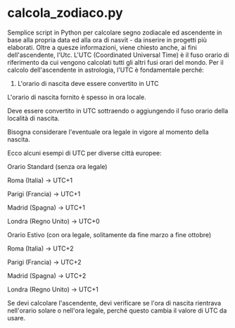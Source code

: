 # calcola_zodiaco.py


Semplice script in Python per calcolare segno zodiacale ed ascendente in base alla propria data ed alla ora di nasvit - da inserire in progetti più elaborati. Oltre a quesze informazioni, viene chiesto anche, ai fini dell'ascendente, l'Utc. L'UTC (Coordinated Universal Time) è il fuso orario di riferimento da cui vengono calcolati tutti gli altri fusi orari del mondo. Per il calcolo dell'ascendente in astrologia, l'UTC è fondamentale perché:

1. L'orario di nascita deve essere convertito in UTC

L'orario di nascita fornito è spesso in ora locale.

Deve essere convertito in UTC sottraendo o aggiungendo il fuso orario della località di nascita.

Bisogna considerare l'eventuale ora legale in vigore al momento della nascita.


Ecco alcuni esempi di UTC per diverse città europee:

Orario Standard (senza ora legale)

Roma (Italia) → UTC+1

Parigi (Francia) → UTC+1

Madrid (Spagna) → UTC+1

Londra (Regno Unito) → UTC+0


Orario Estivo (con ora legale, solitamente da fine marzo a fine ottobre)

Roma (Italia) → UTC+2

Parigi (Francia) → UTC+2

Madrid (Spagna) → UTC+2

Londra (Regno Unito) → UTC+1


Se devi calcolare l'ascendente, devi verificare se l'ora di nascita rientrava nell'orario solare o nell'ora legale, perché questo cambia il valore di UTC da usare. 



